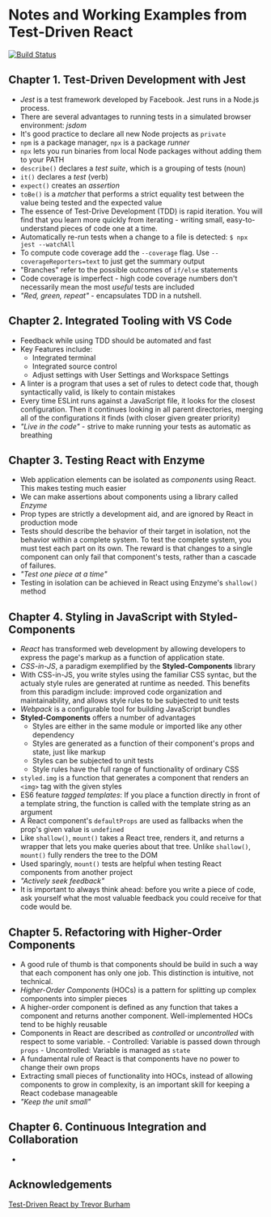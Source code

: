 # Notes and Working Examples from Test-Driven React

[![Build Status](https://travis-ci.org/ncapps/test-driven-react.svg?branch=master)](https://travis-ci.org/ncapps/test-driven-react)

## Chapter 1. Test-Driven Development with Jest
  - *Jest* is a test framework developed by Facebook. Jest runs in a Node.js process.
  - There are several advantages to running tests in a simulated browser environment: *jsdom*
  - It's good practice to declare all new Node projects as `private`
  - `npm` is a package manager, `npx` is a package *runner*
  - `npx` lets you run binaries from local Node packages without adding them to your PATH
  - `describe()` declares a *test suite*, which is a grouping of tests (noun)
  - `it()` declares a *test* (verb)
  - `expect()` creates an *assertion*
  - `toBe()` is a *matcher* that performs a strict equality test between the value being tested and the expected value
  - The essence of Test-Drive Development (TDD) is rapid iteration. You will find that you learn more quickly from iterating - writing small, easy-to-understand pieces of code one at a time.
  - Automatically re-run tests when a change to a file is detected: `$ npx jest --watchAll`
  - To compute code coverage add the `--coverage` flag. Use `--coverageReporters=text` to just get the summary output
  - "Branches" refer to the possible outcomes of `if/else` statements
  - Code coverage is imperfect - high code coverage numbers don't necessarily mean the most *useful* tests are included
  - *"Red, green, repeat"* - encapsulates TDD in a nutshell.

## Chapter 2. Integrated Tooling with VS Code
  - Feedback while using TDD should be automated and fast
  - Key Features include:
    - Integrated terminal
    - Integrated source control
    - Adjust settings with User Settings and Workspace Settings
  - A linter is a program that uses a set of rules to detect code that, though syntactically valid, is likely to contain mistakes
  - Every time ESLint runs against a JavaScript file, it looks for the closest configuration. Then it continues looking in all parent directories, merging all of the configurations it finds (with closer given greater priority)
  - *"Live in the code"* - strive to make running your tests as automatic as breathing

## Chapter 3. Testing React with Enzyme
  - Web application elements can be isolated as *components* using React. This makes testing much easier
  - We can make assertions about components using a library called *Enzyme*
  - Prop types are strictly a development aid, and are ignored by React in production mode
  - Tests should describe the behavior of their target in isolation, not the behavior within a complete system. To test the complete system, you must test each part on its own. The reward is that changes to a single component can only fail that component's tests, rather than a cascade of failures.
  - *"Test one piece at a time"*
  - Testing in isolation can be achieved in React using Enzyme's `shallow()` method

## Chapter 4. Styling in JavaScript with Styled-Components
  - *React* has transformed web development by allowing developers to express the page's markup as a function of application state.
  - *CSS-in-JS*, a paradigm exemplified by the **Styled-Components** library
  - With CSS-in-JS, you write styles using the familiar CSS syntac, but the actualy style rules are generated at runtime as needed. This benefits from this paradigm include: improved code organization and maintainability, and allows style rules to be subjected to unit tests
  - *Webpack* is a configurable tool for building JavaScript bundles
  - **Styled-Components** offers a number of advantages
    - Styles are either in the same module or imported like any other dependency
    - Styles are generated as a function of their component's props and state, just like markup
    - Styles can be subjected to unit tests
    - Style rules have the full range of functionality of ordinary CSS
  - `styled.img` is a function that generates a component that renders an `<img>` tag with the given styles
  - ES6 feature *tagged templates*: If you place a function directly in front of a template string, the function is called with the template string as an argument
  - A React component's `defaultProps` are used as fallbacks when the prop's given value is `undefined`
  - Like `shallow()`, `mount()` takes a React tree, renders it, and returns a wrapper that lets you make queries about that tree. Unlike `shallow()`, `mount()` fully renders the tree to the DOM
  - Used sparingly, `mount()` tests are helpful when testing React components from another project
  - *"Actively seek feedback"*
  - It is important to always think ahead: before you write a piece of code, ask yourself what the most valuable feedback you could receive for that code would be.

  ## Chapter 5. Refactoring with Higher-Order Components
   - A good rule of thumb is that components should be build in such a way that each component has only one job. This distinction is intuitive, not technical.
   - *Higher-Order Components* (HOCs) is a pattern for splitting up complex components into simpler pieces
   - A higher-order component is defined as any function that takes a component and returns another component. Well-implemented HOCs tend to be highly reusable
   - Components in React are described as *controlled* or *uncontrolled* with respect to some variable.
    - Controlled: Variable is passed down through `props`
    - Uncontrolled: Variable is managed as `state`
  - A fundamental rule of React is that components have no power to change their own props
  - Extracting small pieces of functionality into HOCs, instead of allowing components to grow in complexity, is an important skill for keeping a React codebase manageable
  - *"Keep the unit small"*

  ## Chapter 6. Continuous Integration and Collaboration
  - 


## Acknowledgements
[Test-Driven React by Trevor Burham](https://pragprog.com/book/tbreact/test-driven-react)
